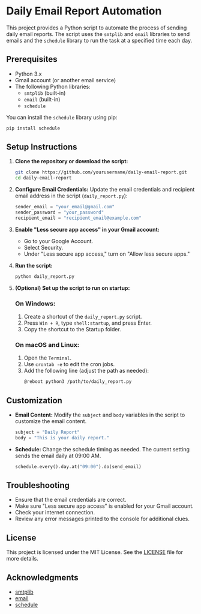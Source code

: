 # Daily Email Report Automation

This project provides a Python script to automate the process of sending daily email reports. The script uses the `smtplib` and `email` libraries to send emails and the `schedule` library to run the task at a specified time each day.

## Prerequisites

- Python 3.x
- Gmail account (or another email service)
- The following Python libraries:
  - `smtplib` (built-in)
  - `email` (built-in)
  - `schedule`

You can install the `schedule` library using pip:

```bash
pip install schedule
```

## Setup Instructions

1. **Clone the repository or download the script:**
   ```bash
   git clone https://github.com/yourusername/daily-email-report.git
   cd daily-email-report
   ```

2. **Configure Email Credentials:**
   Update the email credentials and recipient email address in the script (`daily_report.py`):
   ```python
   sender_email = "your_email@gmail.com"
   sender_password = "your_password"
   recipient_email = "recipient_email@example.com"
   ```

3. **Enable "Less secure app access" in your Gmail account:**
   - Go to your Google Account.
   - Select Security.
   - Under "Less secure app access," turn on "Allow less secure apps."

4. **Run the script:**
   ```bash
   python daily_report.py
   ```

5. **(Optional) Set up the script to run on startup:**

   ### On Windows:
   1. Create a shortcut of the `daily_report.py` script.
   2. Press `Win + R`, type `shell:startup`, and press Enter.
   3. Copy the shortcut to the Startup folder.

   ### On macOS and Linux:
   1. Open the `Terminal`.
   2. Use `crontab -e` to edit the cron jobs.
   3. Add the following line (adjust the path as needed):
      ```bash
      @reboot python3 /path/to/daily_report.py
      ```

## Customization

- **Email Content:**
  Modify the `subject` and `body` variables in the script to customize the email content.
  ```python
  subject = "Daily Report"
  body = "This is your daily report."
  ```

- **Schedule:**
  Change the schedule timing as needed. The current setting sends the email daily at 09:00 AM.
  ```python
  schedule.every().day.at("09:00").do(send_email)
  ```

## Troubleshooting

- Ensure that the email credentials are correct.
- Make sure "Less secure app access" is enabled for your Gmail account.
- Check your internet connection.
- Review any error messages printed to the console for additional clues.

## License

This project is licensed under the MIT License. See the [LICENSE](LICENSE) file for more details.

## Acknowledgments

- [smtplib](https://docs.python.org/3/library/smtplib.html)
- [email](https://docs.python.org/3/library/email.html)
- [schedule](https://pypi.org/project/schedule/)


